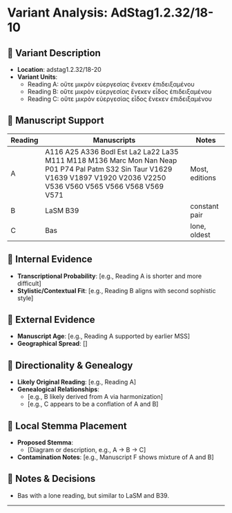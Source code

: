 # Variant Analysis: AdStag1.2.32/18-10

## 📌 Variant Description
- **Location**: adstag1.2.32/18-20
- **Variant Units**: 
  - Reading A: οὔτε μικρὸν εὐεργεσίας ἕνεκεν ἐπιδειξαμένου
  - Reading B: οὔτε μικρὸν εὐεργεσίας ἕνεκεν εἶδος ἐπιδειξαμένου
  - Reading C: οὔτε μικρὸν εὐεργεσίας εἶδος ἕνεκεν ἐπιδειξαμἐνου

## 🧬 Manuscript Support
| Reading | Manuscripts | Notes |
|--------|-------------|-------|
| A      | A116 A25 A336 Bodl Est La2 La22 La35 M111 M118 M136 Marc Mon Nan Neap P01 P74 Pal Patm S32 Sin Taur V1629 V1639 V1897 V1920 V2036 V2250 V536 V560 V565 V566 V568 V569 V571 | Most, editions |
| B      | LaSM B39    | constant pair |
| C      | Bas       | lone, oldest |

## 🧠 Internal Evidence
- **Transcriptional Probability**: [e.g., Reading A is shorter and more difficult]
- **Stylistic/Contextual Fit**: [e.g., Reading B aligns with second sophistic style]

## 🧭 External Evidence
- **Manuscript Age**: [e.g., Reading A supported by earlier MSS]
- **Geographical Spread**: []

## 🔄 Directionality & Genealogy
- **Likely Original Reading**: [e.g., Reading A]
- **Genealogical Relationships**:
  - [e.g., B likely derived from A via harmonization]
  - [e.g., C appears to be a conflation of A and B]

## 🌿 Local Stemma Placement
- **Proposed Stemma**:
  - [Diagram or description, e.g., A → B → C]
- **Contamination Notes**: [e.g., Manuscript F shows mixture of A and B]

## 📝 Notes & Decisions
- Bas with a lone reading, but similar to LaSM and B39.

---